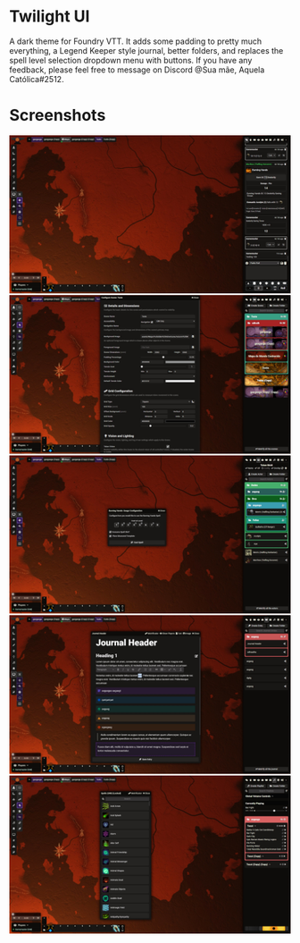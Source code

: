 # Twilight UI
A dark theme for Foundry VTT. It adds some padding to pretty much everything, a Legend Keeper style journal, better folders, and replaces the spell level selection dropdown menu with buttons. If you have any feedback, please feel free to message on Discord @Sua mãe, Aquela Católica#2512.

# Screenshots

![](./screenshots/001.jpg)
![](./screenshots/002.jpg)
![](./screenshots/003.jpg)
![](./screenshots/004.jpg)
![](./screenshots/005.jpg)